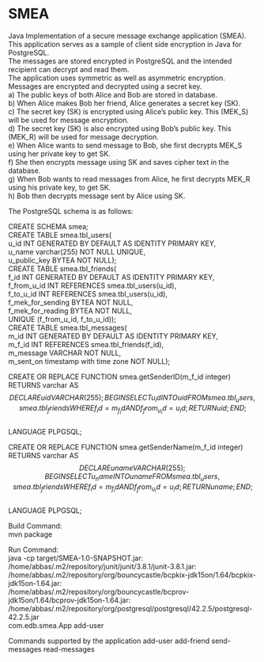 # SMEA
Java Implementation of a secure message exchange application (SMEA).  
This application serves as a sample of client side encryption in Java for PostgreSQL.  
The messages are stored encrypted in PostgreSQL and the intended recipient can decrypt and read them.  
The application uses symmetric as well as asymmetric encryption.  
Messages are encrypted and decrypted using a secret key.  
a) The public keys of both Alice and Bob are stored in database.  
b) When Alice makes Bob her friend, Alice generates a secret key (SK).  
c) The secret key (SK) is encrypted using Alice’s public key. This (MEK_S) will be used for message encryption.  
d) The secret key (SK) is also encrypted using Bob’s public key. This (MEK_R) will be used for message decryption.  
e) When Alice wants to send message to Bob, she first decrypts MEK_S using her private key to get SK.  
f) She then encrypts message using SK and saves cipher text in the database.  
g) When Bob wants to read messages from Alice, he first decrypts MEK_R using his private key, to get SK.  
h) Bob then decrypts message sent by Alice using SK.  
  
The PostgreSQL schema is as follows:  
  
  CREATE SCHEMA smea;  
  CREATE TABLE smea.tbl_users(  
    u_id INT GENERATED BY DEFAULT AS IDENTITY PRIMARY KEY,  
    u_name varchar(255) NOT NULL UNIQUE,  
    u_public_key BYTEA NOT NULL);  
  CREATE TABLE smea.tbl_friends(  
    f_id INT GENERATED BY DEFAULT AS IDENTITY PRIMARY KEY,  
    f_from_u_id INT REFERENCES smea.tbl_users(u_id),  
    f_to_u_id INT REFERENCES smea.tbl_users(u_id),  
    f_mek_for_sending BYTEA NOT NULL,  
    f_mek_for_reading BYTEA NOT NULL,  
    UNIQUE (f_from_u_id, f_to_u_id));  
  CREATE TABLE smea.tbl_messages(  
    m_id INT GENERATED BY DEFAULT AS IDENTITY PRIMARY KEY,  
    m_f_id INT REFERENCES smea.tbl_friends(f_id),  
    m_message VARCHAR NOT NULL,  
    m_sent_on timestamp with time zone NOT NULL);  
  
  CREATE OR REPLACE FUNCTION smea.getSenderID(m_f_id integer)  
  RETURNS varchar AS $$  
  DECLARE uid VARCHAR(255);  
  BEGIN  
    SELECT u_id INTO uid FROM smea.tbl_users, smea.tbl_friends  
    WHERE f_id = m_f_id AND f_from_u_id = u_id;  
    RETURN uid;  
  END; $$  
  LANGUAGE PLPGSQL;  
  
  CREATE OR REPLACE FUNCTION smea.getSenderName(m_f_id integer)  
  RETURNS varchar AS $$  
  DECLARE uname VARCHAR(255);  
  BEGIN  
    SELECT u_name INTO uname FROM smea.tbl_users, smea.tbl_friends  
    WHERE f_id = m_f_id AND f_from_u_id = u_id;  
    RETURN uname;  
  END; $$  
  LANGUAGE PLPGSQL;  
  
Build Command:  
  mvn package  
  
Run Command:  
  java -cp target/SMEA-1.0-SNAPSHOT.jar:  
  /home/abbas/.m2/repository/junit/junit/3.8.1/junit-3.8.1.jar:  
  /home/abbas/.m2/repository/org/bouncycastle/bcpkix-jdk15on/1.64/bcpkix-jdk15on-1.64.jar:  
  /home/abbas/.m2/repository/org/bouncycastle/bcprov-jdk15on/1.64/bcprov-jdk15on-1.64.jar:  
  /home/abbas/.m2/repository/org/postgresql/postgresql/42.2.5/postgresql-42.2.5.jar  
  com.edb.smea.App add-user  
  
Commands supported by the application
  add-user
  add-friend
  send-messages
  read-messages
